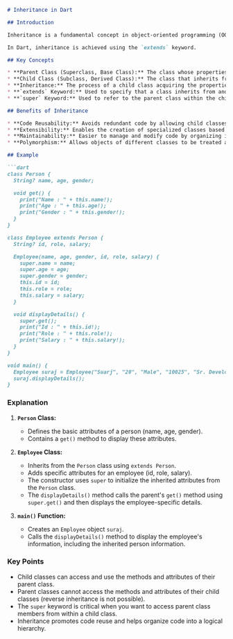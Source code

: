 ```markdown
# Inheritance in Dart

## Introduction

Inheritance is a fundamental concept in object-oriented programming (OOP) that allows a class (child class) to inherit properties and methods from another class (parent class). This promotes code reusability and establishes a hierarchical relationship between classes.

In Dart, inheritance is achieved using the `extends` keyword.

## Key Concepts

* **Parent Class (Superclass, Base Class):** The class whose properties and methods are inherited.
* **Child Class (Subclass, Derived Class):** The class that inherits from the parent class.
* **Inheritance:** The process of a child class acquiring the properties and methods of a parent class.
* **`extends` Keyword:** Used to specify that a class inherits from another class.
* **`super` Keyword:** Used to refer to the parent class within the child class.

## Benefits of Inheritance

* **Code Reusability:** Avoids redundant code by allowing child classes to reuse parent class members.
* **Extensibility:** Enables the creation of specialized classes based on existing classes.
* **Maintainability:** Easier to manage and modify code by organizing it into a hierarchy.
* **Polymorphism:** Allows objects of different classes to be treated as objects of a common parent class.

## Example

```dart
class Person {
  String? name, age, gender;

  void get() {
    print("Name : " + this.name!);
    print("Age : " + this.age!);
    print("Gender : " + this.gender!);
  }
}

class Employee extends Person {
  String? id, role, salary;

  Employee(name, age, gender, id, role, salary) {
    super.name = name;
    super.age = age;
    super.gender = gender;
    this.id = id;
    this.role = role;
    this.salary = salary;
  }

  void displayDetails() {
    super.get();
    print("Id : " + this.id!);
    print("Role : " + this.role!);
    print("Salary : " + this.salary!);
  }
}

void main() {
  Employee suraj = Employee("Suarj", "20", "Male", "10025", "Sr. Developer", "150000");
  suraj.displayDetails();
}
```

### Explanation

1.  **`Person` Class:**
    * Defines the basic attributes of a person (name, age, gender).
    * Contains a `get()` method to display these attributes.

2.  **`Employee` Class:**
    * Inherits from the `Person` class using `extends Person`.
    * Adds specific attributes for an employee (id, role, salary).
    * The constructor uses `super` to initialize the inherited attributes from the `Person` class.
    * The `displayDetails()` method calls the parent's `get()` method using `super.get()` and then displays the employee-specific details.

3.  **`main()` Function:**
    * Creates an `Employee` object `suraj`.
    * Calls the `displayDetails()` method to display the employee's information, including the inherited person information.

### Key Points

* Child classes can access and use the methods and attributes of their parent class.
* Parent classes cannot access the methods and attributes of their child classes (reverse inheritance is not possible).
* The `super` keyword is critical when you want to access parent class members from within a child class.
* Inheritance promotes code reuse and helps organize code into a logical hierarchy.
```
